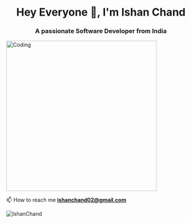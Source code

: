 <h1 align="center">Hey Everyone 👋, I'm Ishan Chand</h1>

<h3 align="center">A passionate Software Developer from India</h3>
<img align="center" alt="Coding" width="400" src="https://raw.githubusercontent.com/devSouvik/devSouvik/master/gif3.gif">









 📫 How to reach me **ishanchand02@gmail.com**







<p><img align="center" src="https://github-readme-streak-stats.herokuapp.com/?user=IshanChand&" alt="IshanChand" /></p>
